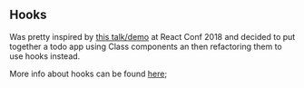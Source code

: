 ## Hooks

Was pretty inspired by [this talk/demo](https://www.youtube.com/watch?v=V-QO-KO90iQ) at React Conf 2018 and decided to put together a todo app using Class components an then refactoring them to use hooks instead.

More info about hooks can be found [here](https://reactjs.org/docs/hooks-intro.html);
